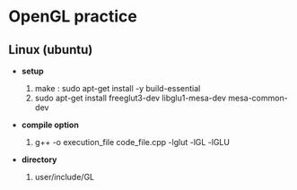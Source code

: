 # OpenGL practice

## Linux (ubuntu) 
    
* __setup__
  1. make : sudo apt-get install -y build-essential
  2. sudo apt-get install freeglut3-dev libglu1-mesa-dev mesa-common-dev
    
* __compile option__
  1. g++ -o execution_file code_file.cpp -lglut -lGL -lGLU
    
* __directory__
  1. user/include/GL